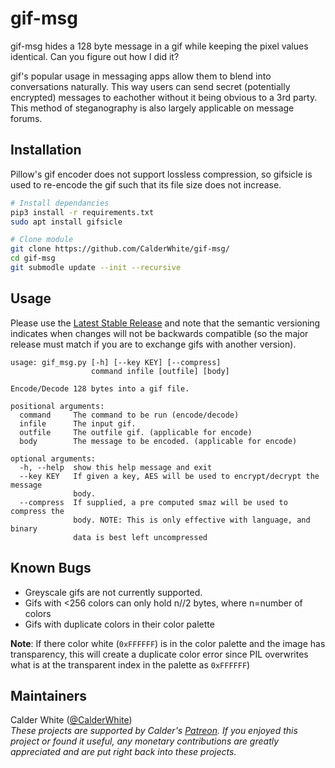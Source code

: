 # gif-msg

gif-msg hides a 128 byte message in a gif while keeping the pixel values identical.
Can you figure out how I did it?

gif's popular usage in messaging apps allow them to blend into conversations naturally.
This way users can send secret (potentially encrypted) messages to eachother without it
being obvious to a 3rd party. This method of steganography is also largely applicable on message forums.

## Installation

Pillow's gif encoder does not support lossless compression, so gifsicle is used
to re-encode the gif such that its file size does not increase.

```bash
# Install dependancies
pip3 install -r requirements.txt
sudo apt install gifsicle

# Clone module
git clone https://github.com/CalderWhite/gif-msg/
cd gif-msg
git submodle update --init --recursive
```

## Usage

Please use the [Latest Stable Release](https://github.com/CalderWhite/gif-msg/releases/latest) and note that the semantic versioning indicates when changes will not be backwards compatible (so the major release must match if you are to exchange gifs with another version).

```
usage: gif_msg.py [-h] [--key KEY] [--compress]
                  command infile [outfile] [body]

Encode/Decode 128 bytes into a gif file.

positional arguments:
  command     The command to be run (encode/decode)
  infile      The input gif.
  outfile     The outfile gif. (applicable for encode)
  body        The message to be encoded. (applicable for encode)

optional arguments:
  -h, --help  show this help message and exit
  --key KEY   If given a key, AES will be used to encrypt/decrypt the message
              body.
  --compress  If supplied, a pre computed smaz will be used to compress the
              body. NOTE: This is only effective with language, and binary
              data is best left uncompressed
```

## Known Bugs

- Greyscale gifs are not currently supported.
- Gifs with <256 colors can only hold n//2 bytes, where n=number of colors
- Gifs with duplicate colors in their color palette

**Note**: If there color white (`0xFFFFFF`) is in the color palette and the image has transparency, this will create a duplicate color error since PIL overwrites what is at the transparent index in the palette as `0xFFFFFF`)

## Maintainers
Calder White ([@CalderWhite](https://github.com/CalderWhite))  
_These projects are supported by Calder's [Patreon](https://www.patreon.com/calderwhite). If you enjoyed this project or found it useful, any monetary contributions are greatly appreciated and are put right back into these projects._
